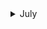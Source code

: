 <details><summary>July</summary>

##### 27-07-2021
* [But it the code (re)usable?](https://www.nature.com/articles/s43588-021-00109-9) # sharc
